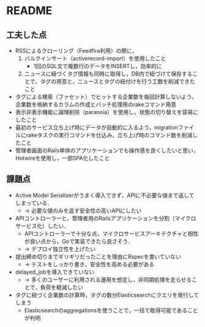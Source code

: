 # README

## 工夫した点

- RSSによるクローリング（Feedfira利用）の際に，
  1. バルクインサート（activerecord-import）を使用したこと
     - 1回のSQL文で複数行のデータをINSERTし，効率的に
  2. ニュースに紐づくタグ情報も同時に取得し，DB内で紐づけて保存することで，タグの用意と，ニュースとタグの紐付けを行う工数を削減できたこと
- タグによる検索（ファセット）でヒットする企業数を毎回計算しないよう，企業数を格納するカラムの作成とバッチ処理用のrakeコマンド用意
- 表示非表示機能に論理削除（paranoia）を使用し，状態の切り替えを容易にしたこと
- 最初のサービス立ち上げ時にデータが自動的に入るよう，migrationファイルにrakeタスクの実行コマンドを仕込み，立ち上げ時のコマンド数を削減したこと
- 管理者画面のRails単体のアプリケーションでも操作感を良くしたいと思い，Hotwireを使用し，一部SPA化したこと

## 課題点

- Active Model Serializerがうまく導入できず，APIに不必要な値まで返してしまっている．
  - → 必要な値のみを返す安全性の高いAPIにしたい
- APIコントローラーと，管理者用のRailsアプリケーションを分割（マイクロサービス化）したい．
  - APIコントローラーで十分な点，マイクロサービスアーキテクチャと相性が良い点から，Goで実装できたら良さそう．
  - → デプロイ独立性を上げたい
- 提出締め切りまでギリギリだったことを理由にRspecを書いていない
  - → テストをしっかり書き，安全性を高める必要がある
- delayed_jobを導入できていない
  - → 多くのユーザーに利用される運用を想定し，非同期処理を走らせることで，負荷を軽減したい
- タグに紐づく企業数の計算時，タグの数分Elasticsearchにクエリを発行してしまう
  - Elasticsearchのaggregationsを使うことで，一括で取得可能であることが判明
